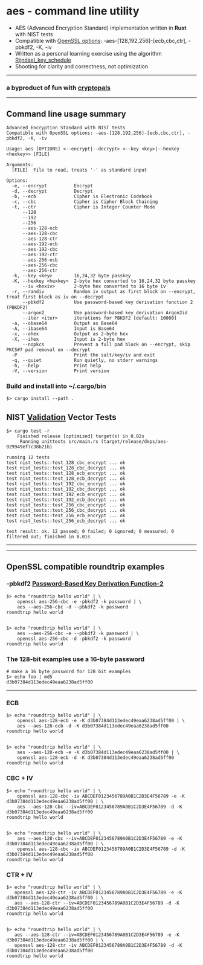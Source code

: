 # aes - command line utility

* AES (Advanced Encryption Standard) implementation written in **Rust** with NIST tests
* Compatible with [OpenSSL options](https://www.openssl.org/): -aes-[128,192,256]-[ecb,cbc,ctr], -pbkdf2, -K, -iv
* Written as a personal learning exercise using the algorithm [Rijndael_key_schedule](https://en.wikipedia.org/wiki/Rijndael_key_schedule)
* Shooting for clarity and correctness, not optimization

<HR>

### a byproduct of fun with [cryptopals](https://cryptopals.com/)

<HR>

## Command line usage summary
```
Advanced Encryption Standard with NIST tests
Compatible with OpenSSL options: -aes-[128,192,256]-[ecb,cbc,ctr], -pbkdf2, -K, -iv

Usage: aes [OPTIONS] <--encrypt|--decrypt> <--key <key>|--hexkey <hexkey>> [FILE]

Arguments:
  [FILE]  File to read, treats '-' as standard input

Options:
  -e, --encrypt          Encrypt
  -d, --decrypt          Decrypt
  -b, --ecb              Cipher is Electronic Codebook
  -c, --cbc              Cipher is Cipher Block Chaining
  -t, --ctr              Cipher is Integer Counter Mode
      --128
      --192
      --256
      --aes-128-ecb
      --aes-128-cbc
      --aes-128-ctr
      --aes-192-ecb
      --aes-192-cbc
      --aes-192-ctr
      --aes-256-ecb
      --aes-256-cbc
      --aes-256-ctr
  -k, --key <key>        16,24,32 byte passkey
  -K, --hexkey <hexkey>  2-byte hex converted to 16,24,32 byte passkey
      --iv <hexiv>       2-byte hex converted to 16 byte iv
  -r, --randiv           Random iv output as first block on --encrypt, treat first block as iv on --decrypt
      --pbkdf2           Use password-based key derivation function 2 (PBKDF2)
      --argon2           Use password-based key derivation Argon2id
      --iter <iter>      iterations for PBKDF2 [default: 10000]
  -a, --obase64          Output as Base64
  -A, --ibase64          Input is Base64
  -x, --ohex             Output as 2-byte hex
  -X, --ihex             Input is 2-byte hex
      --nopkcs           Prevent a full pad block on --encrypt, skip PKCS#7 pad removal on --decrypt
  -P                     Print the salt/key/iv and exit
  -q, --quiet            Run quietly, no stderr warnings
  -h, --help             Print help
  -V, --version          Print version
```

### Build and install into ~/.cargo/bin
```
$> cargo install --path .
```

## NIST [Validation](https://csrc.nist.gov/projects/cryptographic-algorithm-validation-program) Vector Tests
```
$> cargo test -r
    Finished release [optimized] target(s) in 0.02s
     Running unittests src/main.rs (target/release/deps/aes-029949ef7c38b21b)

running 12 tests
test nist_tests::test_128_cbc_encrypt ... ok
test nist_tests::test_128_cbc_decrypt ... ok
test nist_tests::test_128_ecb_encrypt ... ok
test nist_tests::test_128_ecb_decrypt ... ok
test nist_tests::test_192_cbc_encrypt ... ok
test nist_tests::test_192_cbc_decrypt ... ok
test nist_tests::test_192_ecb_encrypt ... ok
test nist_tests::test_192_ecb_decrypt ... ok
test nist_tests::test_256_cbc_encrypt ... ok
test nist_tests::test_256_cbc_decrypt ... ok
test nist_tests::test_256_ecb_encrypt ... ok
test nist_tests::test_256_ecb_decrypt ... ok

test result: ok. 12 passed; 0 failed; 0 ignored; 0 measured; 0 filtered out; finished in 0.01s
```

<HR>
<HR>

## OpenSSL compatible roundtrip examples

### -pbkdf2 [Password-Based Key Derivation Function-2](https://en.wikipedia.org/wiki/PBKDF2)
```
$> echo "roundtrip hello world" | \
    openssl aes-256-cbc -e -pbkdf2 -k password | \
    aes --aes-256-cbc -d --pbkdf2 -k password
roundtrip hello world


$> echo "roundtrip hello world" | \
    aes --aes-256-cbc -e --pbkdf2 -k password | \
    openssl aes-256-cbc -d -pbkdf2 -k password
roundtrip hello world
```

### The 128-bit examples use a 16-byte password
```
# make a 16 byte password for 128 bit examples
$> echo foo | md5
d3b07384d113edec49eaa6238ad5ff00
```
<HR>

### ECB
```
$> echo "roundtrip hello world" | \
	openssl aes-128-ecb -e -K d3b07384d113edec49eaa6238ad5ff00 | \
	aes --aes-128-ecb -d -K d3b07384d113edec49eaa6238ad5ff00
roundtrip hello world


$> echo "roundtrip hello world" | \
	aes --aes-128-ecb -e -K d3b07384d113edec49eaa6238ad5ff00 | \
	openssl aes-128-ecb -d -K d3b07384d113edec49eaa6238ad5ff00
roundtrip hello world
```

### CBC + IV
```
$> echo "roundtrip hello world" | \
	openssl aes-128-cbc -iv ABCDEF0123456789A0B1C2D3E4F56789 -e -K d3b07384d113edec49eaa6238ad5ff00 | \
	aes --aes-128-cbc --iv=ABCDEF0123456789A0B1C2D3E4F56789 -d -K d3b07384d113edec49eaa6238ad5ff00
roundtrip hello world


$> echo "roundtrip hello world" | \
	aes --aes-128-cbc --iv=ABCDEF0123456789A0B1C2D3E4F56789 -e -K d3b07384d113edec49eaa6238ad5ff00 | \
	openssl aes-128-cbc -iv ABCDEF0123456789A0B1C2D3E4F56789 -d -K d3b07384d113edec49eaa6238ad5ff00
roundtrip hello world
```

### CTR + IV
```
$> echo "roundtrip hello world" | \
   openssl aes-128-ctr -iv ABCDEF0123456789A0B1C2D3E4F56789 -e -K d3b07384d113edec49eaa6238ad5ff00 | \
   aes --aes-128-ctr --iv=ABCDEF0123456789A0B1C2D3E4F56789 -d -K d3b07384d113edec49eaa6238ad5ff00
roundtrip hello world


$> echo "roundtrip hello world" | \
   aes --aes-128-ctr --iv=ABCDEF0123456789A0B1C2D3E4F56789 -e -K d3b07384d113edec49eaa6238ad5ff00 | \
   openssl aes-128-ctr -iv ABCDEF0123456789A0B1C2D3E4F56789 -d -K d3b07384d113edec49eaa6238ad5ff00
roundtrip hello world
```
